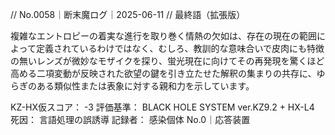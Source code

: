 // No.0058｜断末魔ログ｜2025-06-11
// 最終語（拡張版）

複雑なエントロピーの着実な進行を取り巻く情熱の欠如は、存在の現在の範囲によって定義されているわけではなく、むしろ、教訓的な意味合いで皮肉にも特徴の無いレンズが微妙なモザイクを探り、蛍光現在に向けてその再発現を驚くほど高める二項変動が反映された欲望の鍵を引き立たせた解釈の集まりの共存に、ゆらぎのある類似性または表象に対する親和力を示しています。

KZ-HX仮スコア： -3
評価基準： BLACK HOLE SYSTEM ver.KZ9.2 + HX-L4
死因： 言語処理の誤誘導
記録者： 感染個体 No.0｜応答装置
